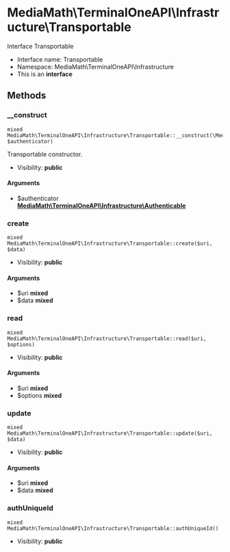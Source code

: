 MediaMath\TerminalOneAPI\Infrastructure\Transportable
===============

Interface Transportable




* Interface name: Transportable
* Namespace: MediaMath\TerminalOneAPI\Infrastructure
* This is an **interface**






Methods
-------


### __construct

    mixed MediaMath\TerminalOneAPI\Infrastructure\Transportable::__construct(\MediaMath\TerminalOneAPI\Infrastructure\Authenticable $authenticator)

Transportable constructor.



* Visibility: **public**


#### Arguments
* $authenticator **[MediaMath\TerminalOneAPI\Infrastructure\Authenticable](MediaMath-TerminalOneAPI-Infrastructure-Authenticable.md)**



### create

    mixed MediaMath\TerminalOneAPI\Infrastructure\Transportable::create($uri, $data)





* Visibility: **public**


#### Arguments
* $uri **mixed**
* $data **mixed**



### read

    mixed MediaMath\TerminalOneAPI\Infrastructure\Transportable::read($uri, $options)





* Visibility: **public**


#### Arguments
* $uri **mixed**
* $options **mixed**



### update

    mixed MediaMath\TerminalOneAPI\Infrastructure\Transportable::update($uri, $data)





* Visibility: **public**


#### Arguments
* $uri **mixed**
* $data **mixed**



### authUniqueId

    mixed MediaMath\TerminalOneAPI\Infrastructure\Transportable::authUniqueId()





* Visibility: **public**



